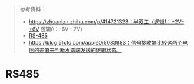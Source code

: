 > 参考资料：
>
> - https://zhuanlan.zhihu.com/p/414721323：半双工（逻辑1：+2V–+6V 逻辑0：-6V—2V）
> - [RS-485](https://en.wikipedia.org/wiki/RS-485)
> - https://blog.51cto.com/apple0/5083983：信号接收端比较这两个电压的差值来判断发送端发送的逻辑状态。

# RS485

